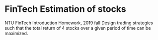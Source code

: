 # FinTech Estimation of stocks
NTU FinTech Introduction Homework, 2019 fall
Design trading strategies such that the total return of 4 stocks over a given period of time can be maximized.

